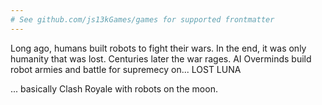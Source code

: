 ```yaml
---
# See github.com/js13kGames/games for supported frontmatter
---
```

Long ago, humans built robots to fight their wars.  In the end, it was only humanity that was lost.  Centuries later the war rages.  AI Overminds build robot armies and battle for supremecy on...
                                                      LOST LUNA


... basically Clash Royale with robots on the moon.